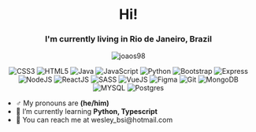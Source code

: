 <h1 align="center">Hi!</h1>  
<h3 align="center">I'm  currently living in Rio de Janeiro, Brazil</h3>  
  
<p align="center"> <img src="https://komarev.com/ghpvc/?username=joaos98&label=Profile%20views&color=0e75b6&style=flat" alt="joaos98" /> </p> 
<p align="center">
    <img src="https://img.shields.io/badge/css3-%231572B6.svg?style=for-the-badge&logo=css3&logoColor=white" alt="CSS3"/>
    <img src="https://img.shields.io/badge/html5-%23E34F26.svg?style=for-the-badge&logo=html5&logoColor=white" alt="HTML5">
    <img src="https://img.shields.io/badge/java-%23ED8B00.svg?style=for-the-badge&logo=java&logoColor=white" alt="Java">
    <img src="https://img.shields.io/badge/javascript-%23323330.svg?style=for-the-badge&logo=javascript&logoColor=%23F7DF1E" alt="JavaScript">
    <img src="https://img.shields.io/badge/python-3670A0?style=for-the-badge&logo=python&logoColor=ffdd54" alt="Python">
    <img src="https://img.shields.io/badge/bootstrap-%23563D7C.svg?style=for-the-badge&logo=bootstrap&logoColor=white" alt="Bootstrap">
    <img src="https://img.shields.io/badge/express.js-%23404d59.svg?style=for-the-badge&logo=express&logoColor=%2361DAFB" alt="Express">
    <img src="https://img.shields.io/badge/node.js-6DA55F?style=for-the-badge&logo=node.js&logoColor=white" alt="NodeJS">
    <img src="https://img.shields.io/badge/react-%2320232a.svg?style=for-the-badge&logo=react&logoColor=%2361DAFB" alt="ReactJS">
    <img src="https://img.shields.io/badge/SASS-hotpink.svg?style=for-the-badge&logo=SASS&logoColor=white" alt="SASS">
    <img src="https://img.shields.io/badge/vuejs-%2335495e.svg?style=for-the-badge&logo=vuedotjs&logoColor=%234FC08D" alt="VueJS">
    <img src="https://img.shields.io/badge/figma-%23F24E1E.svg?style=for-the-badge&logo=figma&logoColor=white" alt="Figma">
    <img src="https://img.shields.io/badge/git-%23F05033.svg?style=for-the-badge&logo=git&logoColor=white" alt="Git">
    <img src="https://img.shields.io/badge/MongoDB-%234ea94b.svg?style=for-the-badge&logo=mongodb&logoColor=white" alt="MongoDB">
    <img src="https://img.shields.io/badge/mysql-%2300f.svg?style=for-the-badge&logo=mysql&logoColor=white" alt="MYSQL">
    <img src="https://img.shields.io/badge/postgres-%23316192.svg?style=for-the-badge&logo=postgresql&logoColor=white" alt="Postgres">
</p>
    
<ul>
  <li>♂ My pronouns are <strong>(he/him)</strong></li>
  <!--<li>🔭 I’m currently working on <a href="https://github.com/Joaos98/minha-universidade" target="_blank">Minha Universidade</a></li>
-->
  <li>🌱 I’m currently learning <strong>Python, Typescript</strong></li>
  <li>📧 You can reach me at wesley_bsi@hotmail.com</li>
</ul>
<!---
ossevaolep/ossevaolep is a ✨ special ✨ repository because its `README.md` (this file) appears on your GitHub profile.
You can click the Preview link to take a look at your changes.
--->

